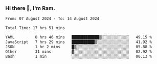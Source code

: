 ### Hi there 👋, I'm Ram.

<!--START_SECTION:waka-->

```txt
From: 07 August 2024 - To: 14 August 2024

Total Time: 17 hrs 51 mins

YAML         8 hrs 46 mins   ████████████▒░░░░░░░░░░░░   49.15 %
JavaScript   7 hrs 29 mins   ██████████▒░░░░░░░░░░░░░░   41.92 %
JSON         1 hr 2 mins     █▒░░░░░░░░░░░░░░░░░░░░░░░   05.88 %
Other        31 mins         ▓░░░░░░░░░░░░░░░░░░░░░░░░   02.92 %
Bash         1 min           ░░░░░░░░░░░░░░░░░░░░░░░░░   00.13 %
```

<!--END_SECTION:waka-->
